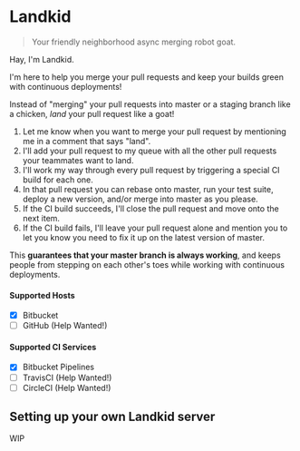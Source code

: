 # Landkid

> Your friendly neighborhood async merging robot goat.

Hay, I'm Landkid.

I'm here to help you merge your pull requests and keep your builds green with
continuous deployments!

Instead of "merging" your pull requests into master or a staging branch like a
chicken, _land_ your pull request like a goat!

1. Let me know when you want to merge your pull request by mentioning me in a
   comment that says "land".
2. I'll add your pull request to my queue with all the other pull requests your
   teammates want to land.
3. I'll work my way through every pull request by triggering a special CI build
   for each one.
4. In that pull request you can rebase onto master, run your test suite, deploy
   a new version, and/or merge into master as you please.
5. If the CI build succeeds, I'll close the pull request and move onto the next
   item.
6. If the CI build fails, I'll leave your pull request alone and mention you to
   let you know you need to fix it up on the latest version of master.

This **guarantees that your master branch is always working**, and keeps people
from stepping on each other's toes while working with continuous deployments.

#### Supported Hosts

* [x] Bitbucket
* [ ] GitHub (Help Wanted!)

#### Supported CI Services

* [x] Bitbucket Pipelines
* [ ] TravisCI (Help Wanted!)
* [ ] CircleCI (Help Wanted!)

## Setting up your own Landkid server

WIP
